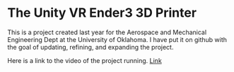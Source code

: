 # The Unity VR Ender3 3D Printer

This is a project created last year for the Aerospace and Mechanical Engineering Dept at the University of Oklahoma. I have put it on github with the goal of updating, refining, and expanding the project.

Here is a link to the video of the project running. [Link](https://youtu.be/wmO6mNcXpJM)